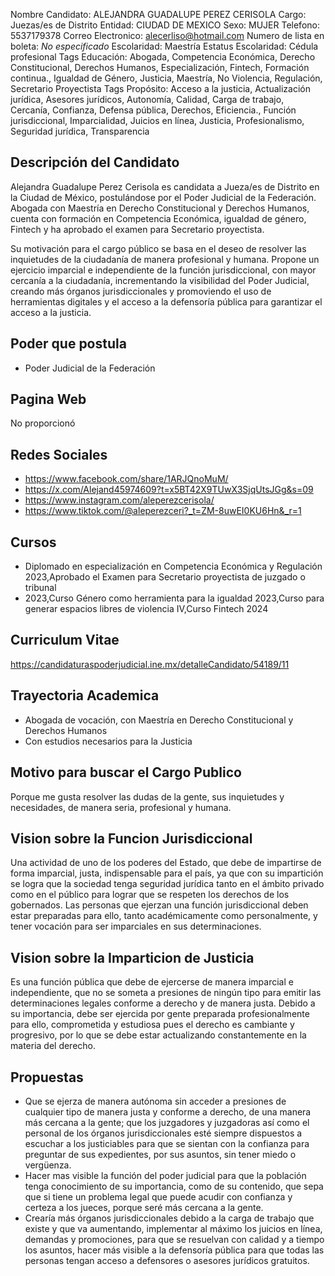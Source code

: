 Nombre Candidato: ALEJANDRA GUADALUPE PEREZ CERISOLA
Cargo: Juezas/es de Distrito
Entidad: CIUDAD DE MEXICO
Sexo: MUJER
Telefono: 5537179378
Correo Electronico: alecerliso@hotmail.com
Numero de lista en boleta: *No especificado*
Escolaridad: Maestría
Estatus Escolaridad: Cédula profesional
Tags Educación: Abogada, Competencia Económica, Derecho Constitucional, Derechos Humanos, Especialización, Fintech, Formación continua., Igualdad de Género, Justicia, Maestría, No Violencia, Regulación, Secretario Proyectista
Tags Propósito: Acceso a la justicia, Actualización jurídica, Asesores jurídicos, Autonomía, Calidad, Carga de trabajo, Cercanía, Confianza, Defensa pública, Derechos, Eficiencia., Función jurisdiccional, Imparcialidad, Juicios en línea, Justicia, Profesionalismo, Seguridad jurídica, Transparencia


## Descripción del Candidato 

Alejandra Guadalupe Perez Cerisola es candidata a Jueza/es de Distrito en la Ciudad de México, postulándose por el Poder Judicial de la Federación. Abogada con Maestría en Derecho Constitucional y Derechos Humanos, cuenta con formación en Competencia Económica, igualdad de género, Fintech y ha aprobado el examen para Secretario proyectista.

Su motivación para el cargo público se basa en el deseo de resolver las inquietudes de la ciudadanía de manera profesional y humana. Propone un ejercicio imparcial e independiente de la función jurisdiccional, con mayor cercanía a la ciudadanía, incrementando la visibilidad del Poder Judicial, creando más órganos jurisdiccionales y promoviendo el uso de herramientas digitales y el acceso a la defensoría pública para garantizar el acceso a la justicia.


## Poder que postula

- Poder Judicial de la Federación


## Pagina Web

No proporcionó


## Redes Sociales

- https://www.facebook.com/share/1ARJQnoMuM/
- https://x.com/Alejand45974609?t=x5BT42X9TUwX3SjqUtsJGg&s=09
- https://www.instagram.com/aleperezcerisola/
- https://www.tiktok.com/@aleperezceri?_t=ZM-8uwEI0KU6Hn&_r=1


## Cursos

- Diplomado en especialización en Competencia Económica y Regulación 2023,Aprobado el Examen para Secretario proyectista de juzgado o tribunal
- 2023,Curso Género como herramienta para la igualdad 2023,Curso para generar espacios libres de violencia IV,Curso Fintech 2024


## Curriculum Vitae

https://candidaturaspoderjudicial.ine.mx/detalleCandidato/54189/11


## Trayectoria Academica

- Abogada de vocación, con Maestría en Derecho Constitucional y Derechos Humanos
- Con estudios necesarios para la Justicia


## Motivo para buscar el Cargo Publico

Porque me gusta resolver las dudas de la gente, sus inquietudes y necesidades, de manera seria, profesional y humana.


## Vision sobre la Funcion Jurisdiccional

Una actividad de uno de los poderes del Estado, que debe de impartirse de forma imparcial, justa, indispensable para el país, ya que con su impartición se logra que la sociedad tenga seguridad jurídica tanto en el ámbito privado como en el público para lograr que se respeten los derechos de los gobernados. Las personas que ejerzan una función jurisdiccional deben estar preparadas para ello, tanto académicamente como personalmente, y tener vocación para ser imparciales en sus determinaciones.


## Vision sobre la Imparticion de Justicia

Es una función pública que debe de ejercerse de manera imparcial e independiente, que no se someta a presiones de ningún tipo para emitir las determinaciones legales conforme a derecho y de manera justa. Debido a su importancia, debe ser ejercida por gente preparada profesionalmente para ello, comprometida y estudiosa pues el derecho es cambiante y progresivo, por lo que se debe estar actualizando constantemente en la materia del derecho.


## Propuestas

- Que se ejerza de manera autónoma sin acceder a presiones de cualquier tipo de manera justa y conforme a derecho, de una manera más cercana a la gente; que los juzgadores y juzgadoras así como el personal de los órganos jurisdiccionales esté siempre dispuestos a escuchar a los justiciables para que se sientan con la confianza para preguntar de sus expedientes, por sus asuntos, sin tener miedo o vergüenza.
- Hacer mas visible la función del poder judicial para que la población tenga conocimiento de su importancia, como de su contenido, que sepa que si tiene un problema legal que puede acudir con confianza y certeza a los jueces, porque seré más cercana a la gente.
- Crearía más órganos jurisdiccionales debido a la carga de trabajo que existe y que va aumentando, implementar al máximo los juicios en línea, demandas y promociones, para que se resuelvan con calidad y a tiempo los asuntos, hacer más visible a la defensoría pública para que todas las personas tengan acceso a defensores o asesores jurídicos gratuitos.


